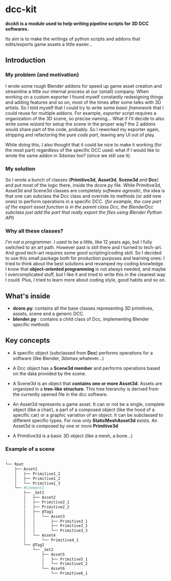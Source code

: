 # dcc-kit

**dcckit is a module used to help writing pipeline scripts for 3D DCC softwares.**

Its aim is to make the writings of python scripts and addons that edits/exports game assets a little easier...

## Introduction
### My problem (and motivation)

I wrote some rough Blender addons for speed up game asset creation and streamline a little our internal process at our (small) company.
When working on a custom exporter I found myself constantly redesigning things and adding features and so on, most of the times after some talks with 3D artists.
So I told myself that I could try to write some *basic framework* that I could reuse for multiple addons.
For example, _exporter_ script requires a organization of the 3D scene, so precise naming... What if I'll decide to also write some *wizard* for setup the scene in the proper way? the 2 addons would share part of the code, probably.
So I reworked my exporter again, stripping and refactoring the pure *code part*, leaving any UI out of play.

While doing this, I also thought that it could be nice to make it working (for the most part) regardless of the specific DCC used: what if I would like to wrote the same addon in 3dsmax too? (since we still use it).

### My solution
So I wrote a bunch of classes (**Primitive3d**, **Asset3d**, **Scene3d** and **Dcc**) and put most of the logic there, inside the dcore.py file.
While Primitive3d, Asset3d and Scene3d classes are completely *software agnostic*, the idea is that one can subclass the Dcc class and override its methods (or add new ones) to perform operations in a specific DCC.
(*for example, the core part of the export asset function is in the parent class Dcc, the BlenderDcc subclass just add the part that really export the files using Blender Python API*)

### Why all these classes?
*I'm not a programmer*.
I used to be a little, like 12 years ago, but I fully switched to an art path.
However past is still there and I turned to tech-art. And good tech-art requires some good scripting/coding skill.
So I decided to use this small package both for production purposes and learning ones: I tried to think about the best solutions and revamped my coding knowledge.
I know that **object-oriented programming** is not always needed, and maybe I overcomplicated stuff, but I like it and tried to write this in the cleanest way I could.
Plus, I tried to learn more about coding style, good habits and so on.

## What's inside
- **dcore.py**: contains all the base classes representing 3D primitives, assets, scene and a generic DCC.
- **blender.py** : contains a child class of Dcc, implementing Blender specific methods

## Key concepts

- A specific object (subclassed from **Dcc**) performs operations for a software (like Blender, 3dsmax,whatever...)

- A Dcc object has a **Scene3d member** and performs operations based on the data provided by the scene.

- A Scene3d is an object that **contains one or more Asset3d**. Assets are organized in a **tree-like structure**.
This tree hierarchy is derived from the currently opened file in the dcc software.

- An Asset3d represents a game asset. It can or not be a single, complete object (like a chair), a part of a composed object (like the hood of a specific car) or a graphic variation of an object.
It can be subclassed to different specific types.
For now only **StaticMeshAsset3d** exists. An Asset3d is composed by one or more **Primitive3d**

- A Primitive3d is a basic 3D object (like a mesh, a bone...)

### Example of a scene
```bash
.
└── Root
    ├── Asset1
    │   ├── Primitive1_1
    │   ├── Primitive1_2
    │   └── Primitive1_3
    └── #Comment1
        ├── _Set1
        │   ├── Asset2
        │   ├── Primitive2_1
        │   ├── Primitive2_2
        │   ├── @Tag1
        │   │   └── Asset3
        │   │       ├── Primitive3_1
        │   │       ├── Primitive3_2
        │   │       └── Primitive3_3
        │   └── Asset4
        │       └── Primitive4_1
        └── @Tag2
            └── _Set2
                ├── Asset5
                │   ├── Primitive5_1
                │   └── Primitive5_2
                └── Asset6
                    └── Primitive6_1
```
